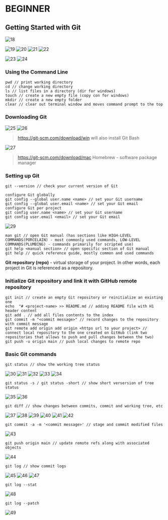 # **BEGINNER**

## **Getting Started with Git**

![18](imgs/18.png)

![19](imgs/19.png)
![20](imgs/20.png)
![21](imgs/21.png)
![22](imgs/22.png)

![23](imgs/23.png)
![24](imgs/24.png)

### Using the Command Line

```
pwd // print working directory
cd // change working directory
ls // list files in a directory (dir for windows)
touch // create a new empty file (copy con for windows)
mkdir // create a new empty folder
clear // clear out terminal window and moves command prompt to the top
```

### Downloading Git

![25](imgs/25.png)
![26](imgs/26.png)

> https://git-scm.com/download/win
> will also install Git Bash

![27](imgs/27.png)

> https://git-scm.com/download/mac
> Homebrew - software package manager

### Setting up Git

```
git --version // check your current version of Git

configure Git globally
git config --global user.name <name> // set your Git username
git config --global user.email <name> // set your Git email
configure Git per project
git config user.name <name> // set your Git username
git config user.email <email> // set your Git email
```

![29](imgs/29.png)

```
man git // open Git manual (has sections like HIGH-LEVEL COMMANDS(PORCELAIN) - most commonly used commands, LOW-LEVEL COMMANDS(PLUMBING) - commands primarily for scripted use)
git help <manual section> // open specific section of Git manual
git help // quick reference guide, mostly common and used commands
```

**Git repository (repo)** - virtual storage of your project. In other words, each project in Git is referenced as a repository.

### Initialize Git repository and link it with GitHub remote repository

```
git init // create an empty Git repository or reinitialize an existing one
echo  "# <project-name> >> README.md // adding README file with H1 header content
git add . // add all files contents to the index
git commit -m "<commit message>" // record changes to the repository with commit message
git remote add origin add origin <https url to your project> // connect local repository to the one created on GitHub (link two repositories that allows to push and pull changes between the two)
git push -u origin main // push local changes to remote repo
```

### Basic Git commands

```
git status // show the working tree status
```

![30](imgs/30.png)
![31](imgs/31.png)
![32](imgs/32.png)
![33](imgs/33.png)
![34](imgs/34.png)

```
git status -s / git status -short // show short versersion of tree status
```

![35](imgs/35.png)
![36](imgs/36.png)

```
git diff // show changes between commits, commit and working tree, etc
```

![37](imgs/37.png)
![38](imgs/38.png)
![39](imgs/39.png)
![40](imgs/40.png)
![41](imgs/41.png)
![42](imgs/42.png)

```
git commit -a -m '<commit message>' // stage and commit modified files
```

![43](imgs/43.png)

```
git push origin main // update remote refs along with associated objects
```

![44](imgs/44.png)

```
git log // show commit logs
```

![45](imgs/45.png)
![46](imgs/46.png)
![47](imgs/47.png)

```
git log --stat
```

![48](imgs/48.png)

```
git log --patch
```

![49](imgs/49.png)
